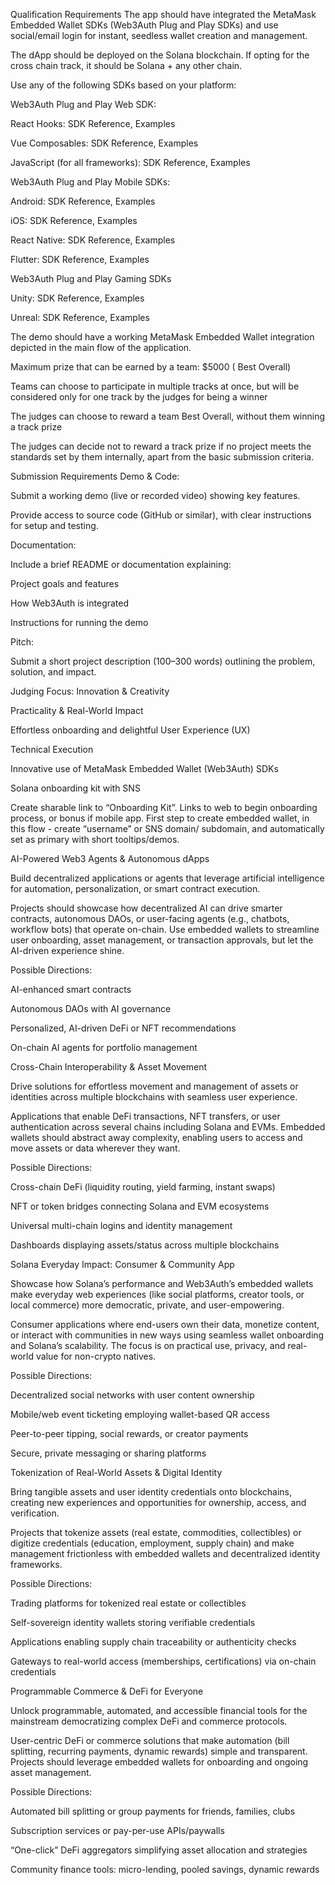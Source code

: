 Qualification Requirements
The app should have integrated the MetaMask Embedded Wallet SDKs (Web3Auth Plug and Play SDKs) and use social/email login for instant, seedless wallet creation and management.

The dApp should be deployed on the Solana blockchain. If opting for the cross chain track, it should be Solana + any other chain.

Use any of the following SDKs based on your platform:

Web3Auth Plug and Play Web SDK:

React Hooks: SDK Reference, Examples

Vue Composables: SDK Reference, Examples

JavaScript (for all frameworks): SDK Reference, Examples

Web3Auth Plug and Play Mobile SDKs:

Android: SDK Reference, Examples

iOS: SDK Reference, Examples

React Native: SDK Reference, Examples

Flutter: SDK Reference, Examples

Web3Auth Plug and Play Gaming SDKs

Unity: SDK Reference, Examples

Unreal: SDK Reference, Examples

The demo should have a working MetaMask Embedded Wallet integration depicted in the main flow of the application.

Maximum prize that can be earned by a team: $5000 ( Best Overall)

Teams can choose to participate in multiple tracks at once, but will be considered only for one track by the judges for being a winner

The judges can choose to reward a team Best Overall, without them winning a track prize

The judges can decide not to reward a track prize if no project meets the standards set by them internally, apart from the basic submission criteria.

Submission Requirements
Demo & Code:

Submit a working demo (live or recorded video) showing key features.

Provide access to source code (GitHub or similar), with clear instructions for setup and testing.

Documentation:

Include a brief README or documentation explaining:

Project goals and features

How Web3Auth is integrated

Instructions for running the demo

Pitch:

Submit a short project description (100–300 words) outlining the problem, solution, and impact.

Judging Focus:
Innovation & Creativity

Practicality & Real-World Impact

Effortless onboarding and delightful User Experience (UX)

Technical Execution

Innovative use of MetaMask Embedded Wallet (Web3Auth) SDKs

Solana onboarding kit with SNS

Create sharable link to “Onboarding Kit”. Links to web to begin onboarding process, or bonus if mobile app. First step to create embedded wallet, in this flow - create “username” or SNS domain/ subdomain, and automatically set as primary with short tooltips/demos.

AI-Powered Web3 Agents & Autonomous dApps

Build decentralized applications or agents that leverage artificial intelligence for automation, personalization, or smart contract execution.

Projects should showcase how decentralized AI can drive smarter contracts, autonomous DAOs, or user-facing agents (e.g., chatbots, workflow bots) that operate on-chain. Use embedded wallets to streamline user onboarding, asset management, or transaction approvals, but let the AI-driven experience shine.

Possible Directions:

AI-enhanced smart contracts

Autonomous DAOs with AI governance

Personalized, AI-driven DeFi or NFT recommendations

On-chain AI agents for portfolio management

Cross-Chain Interoperability & Asset Movement

Drive solutions for effortless movement and management of assets or identities across multiple blockchains with seamless user experience.



Applications that enable DeFi transactions, NFT transfers, or user authentication across several chains including Solana and EVMs. Embedded wallets should abstract away complexity, enabling users to access and move assets or data wherever they want.


Possible Directions:

Cross-chain DeFi (liquidity routing, yield farming, instant swaps)

NFT or token bridges connecting Solana and EVM ecosystems

Universal multi-chain logins and identity management

Dashboards displaying assets/status across multiple blockchains

Solana Everyday Impact: Consumer & Community App

Showcase how Solana’s performance and Web3Auth’s embedded wallets make everyday web experiences (like social platforms, creator tools, or local commerce) more democratic, private, and user-empowering.

Consumer applications where end-users own their data, monetize content, or interact with communities in new ways using seamless wallet onboarding and Solana’s scalability. The focus is on practical use, privacy, and real-world value for non-crypto natives.

Possible Directions:

Decentralized social networks with user content ownership

Mobile/web event ticketing employing wallet-based QR access

Peer-to-peer tipping, social rewards, or creator payments

Secure, private messaging or sharing platforms

Tokenization of Real-World Assets & Digital Identity

Bring tangible assets and user identity credentials onto blockchains, creating new experiences and opportunities for ownership, access, and verification.

Projects that tokenize assets (real estate, commodities, collectibles) or digitize credentials (education, employment, supply chain) and make management frictionless with embedded wallets and decentralized identity frameworks.

Possible Directions:

Trading platforms for tokenized real estate or collectibles

Self-sovereign identity wallets storing verifiable credentials

Applications enabling supply chain traceability or authenticity checks

Gateways to real-world access (memberships, certifications) via on-chain credentials

Programmable Commerce & DeFi for Everyone

Unlock programmable, automated, and accessible financial tools for the mainstream democratizing complex DeFi and commerce protocols.

User-centric DeFi or commerce solutions that make automation (bill splitting, recurring payments, dynamic rewards) simple and transparent. Projects should leverage embedded wallets for onboarding and ongoing asset management.

Possible Directions:

Automated bill splitting or group payments for friends, families, clubs

Subscription services or pay-per-use APIs/paywalls

“One-click” DeFi aggregators simplifying asset allocation and strategies

Community finance tools: micro-lending, pooled savings, dynamic rewards